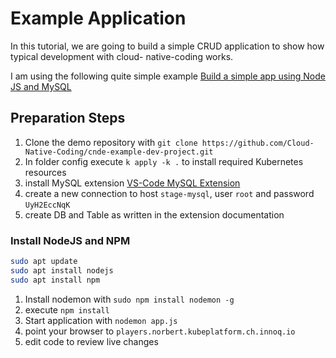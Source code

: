 # Example Application

In this tutorial, we are going to build a simple CRUD application to show how typical development with cloud- native-coding works.

I am using the following quite simple example [Build a simple app using Node JS and MySQL](https://dev.to/achowba/build-a-simple-app-using-node-js-and-mysql-19me)

## Preparation Steps

1. Clone the demo repository with `git clone https://github.com/Cloud-Native-Coding/cnde-example-dev-project.git`
2. In folder config execute `k apply -k .` to install required Kubernetes resources
3. install MySQL extension [VS-Code MySQL Extension](https://marketplace.visualstudio.com/items?itemName=formulahendry.vscode-mysql)
4. create a new connection to host `stage-mysql`, user `root` and password `UyH2EccNqK`
5. create DB and Table as written in the extension documentation

### Install NodeJS and NPM

```bash
sudo apt update
sudo apt install nodejs
sudo apt install npm
```

1. Install nodemon with `sudo npm install nodemon -g`
2. execute `npm install`
3. Start application with `nodemon app.js`
4. point your browser to `players.norbert.kubeplatform.ch.innoq.io`
5. edit code to review live changes
